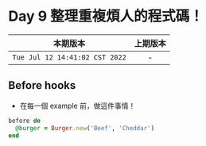 # Day 9 整理重複煩人的程式碼！

|本期版本|上期版本
|:---:|:---:|
`Tue Jul 12 14:41:02 CST 2022` | - 

## Before hooks

* 在每一個 example 前，做這件事情！

```ruby
before do
  @burger = Burger.new('Beef', 'Cheddar')
end
```